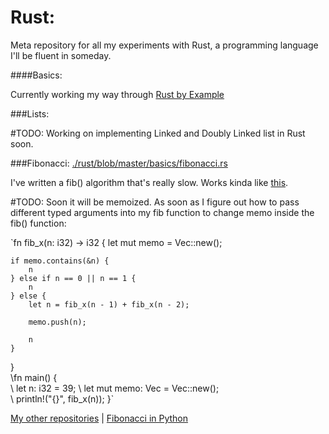 # Rust:

Meta repository for all my experiments with Rust, a programming language I'll be fluent in someday.

####Basics:

Currently working my way through [Rust by Example](http://rustbyexample.com/)

###Lists:

\#TODO: Working on implementing Linked and Doubly Linked list in Rust soon.

###Fibonacci:
[./rust/blob/master/basics/fibonacci.rs](https://github.com/RomanSC/rust/blob/master/basics/fibonacci.rs)

I've written a fib() algorithm that's really slow. Works kinda like [this](https://images.duckduckgo.com/iu/?u=http%3A%2F%2Fimages.viralnova.com%2F000%2F121%2F207%2Fdog-chasing-own-tail.gif&f=1).

\#TODO: Soon it will be memoized. As soon as I figure out how to pass different typed arguments
into my fib function to change memo inside the fib() function:

`fn fib_x(n: i32) -> i32 {
    let mut memo = Vec::new();

    if memo.contains(&n) {
        n
    } else if n == 0 || n == 1 {
        n
    } else {
        let n = fib_x(n - 1) + fib_x(n - 2);

        memo.push(n);

        n
    }
\}
\
\fn main() {
\
\    let n: i32 = 39;
\    let mut memo: Vec<i32> = Vec::new();
\
\    println!("{}", fib_x(n));
\}`

[My other repositories](https://github.com/RomanSC/repositories) | [Fibonacci in Python](https://raw.githubusercontent.com/RomanSC/algorithms/master/chapter-1/waysoffib.py)
